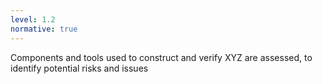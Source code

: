 ```yaml
---
level: 1.2
normative: true
---
```


Components and tools used to construct and verify XYZ are assessed, to identify potential risks and issues
